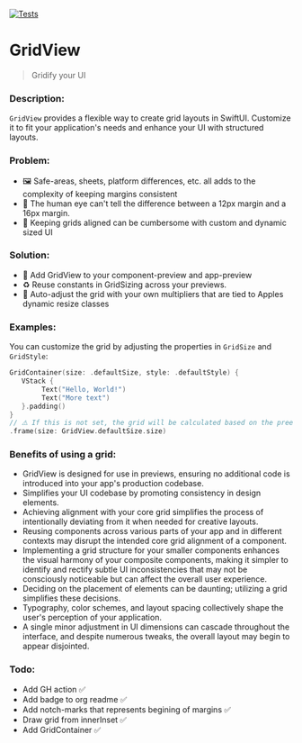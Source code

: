 [![Tests](https://github.com/sentryco/GridView/actions/workflows/Tests.yml/badge.svg)](https://github.com/sentryco/GridView/actions/workflows/Tests.yml)

# GridView

> Gridify your UI

### Description:
`GridView` provides a flexible way to create grid layouts in SwiftUI. Customize it to fit your application's needs and enhance your UI with structured layouts.

### Problem: 
- 🖼️ Safe-areas, sheets, platform differences, etc. all adds to the complexity of keeping margins consistent
- 🫣 The human eye can't tell the difference between a 12px margin and a 16px margin. 
- 🥵 Keeping grids aligned can be cumbersome with custom and dynamic sized UI

### Solution: 
- 📐 Add GridView to your component-preview and app-preview
- ♻️ Reuse constants in GridSizing across your previews. 
- 🤖 Auto-adjust the grid with your own multipliers that are tied to Apples dynamic resize classes


### Examples:

You can customize the grid by adjusting the properties in `GridSize` and `GridStyle`:

```swift
GridContainer(size: .defaultSize, style: .defaultStyle) {
   VStack {
        Text("Hello, World!")
        Text("More text")
   }.padding()
}
// ⚠️️ If this is not set, the grid will be calculated based on the preexisting frame
.frame(size: GridView.defaultSize.size) 
```

### Benefits of using a grid: 
- GridView is designed for use in previews, ensuring no additional code is introduced into your app's production codebase.
- Simplifies your UI codebase by promoting consistency in design elements.
- Achieving alignment with your core grid simplifies the process of intentionally deviating from it when needed for creative layouts.
- Reusing components across various parts of your app and in different contexts may disrupt the intended core grid alignment of a component.
- Implementing a grid structure for your smaller components enhances the visual harmony of your composite components, making it simpler to identify and rectify subtle UI inconsistencies that may not be consciously noticeable but can affect the overall user experience.
- Deciding on the placement of elements can be daunting; utilizing a grid simplifies these decisions.
- Typography, color schemes, and layout spacing collectively shape the user's perception of your application.
- A single minor adjustment in UI dimensions can cascade throughout the interface, and despite numerous tweaks, the overall layout may begin to appear disjointed.

### Todo: 
- Add GH action ✅
- Add badge to org readme ✅
- Add notch-marks that represents begining of margins ✅
- Draw grid from innerInset ✅
- Add GridContainer ✅
